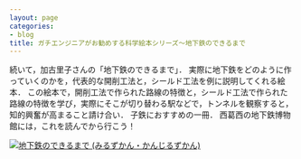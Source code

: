 ```yaml
---
layout: page
categories:
- blog
title: ガチエンジニアがお勧めする科学絵本シリーズ〜地下鉄のできるまで
---
```


続いて，加古里子さんの「地下鉄のできるまで」．
実際に地下鉄をどのように作っていくのかを，代表的な開削工法と，シールド工法を例に説明してくれる絵本．
この絵本で，開削工法で作られた路線の特徴と，シールド工法で作られた路線の特徴を学び，実際にそこが切り替わる駅などで，トンネルを観察すると，知的興奮が高まること請け合い．
子鉄におすすめの一冊．
西葛西の地下鉄博物館には，これを読んでから行こう！

<a href="http://www.amazon.co.jp/exec/obidos/ASIN/4834003515/sonsonpicture-22/ref=nosim/" name="amazletlink" target="_blank"><img src="http://ecx.images-amazon.com/images/I/61-GmKykvTL.jpg" alt="地下鉄のできるまで (みるずかん・かんじるずかん)" style="border: none;" /></a>